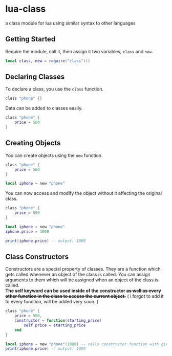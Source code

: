 # lua-class
a class module for lua using similar syntax to other languages

## Getting Started
Require the module, call it, then assign it two variables, `class` and `new`.

```lua
local class, new = require("class")()
```

## Declaring Classes
To declare a class, you use the `class` function.

```lua
class "phone" {}
```

Data can be added to classes easily.

```lua
class "phone" {
    price = 500
}
```

## Creating Objects
You can create objects using the `new` function.

```lua
class "phone" {
    price = 500
}

local iphone = new "phone"
```

You can now access and modify the object without it affecting the original class.

```lua
class "phone" {
    price = 500
}

local iphone = new "phone"
iphone.price = 1000

print(iphone.price) -- output: 1000
```

## Class Constructors
Constructors are a special property of classes. They are a function which gets called whenever an object of the class is called. You can assign arguments to them which will be assigned when an object of the class is called.<br/>
**The self keyword can be used inside of the constructor ~~as well as every other function in the class to access the current object.~~** ( i forgot to add it to every function, will be added very soon. )

```lua
class "phone" {
    price = 500,
    constructor = function(starting_price)
        self.price = starting_price
    end
}

local iphone = new "phone"(1000) -- calls constructor function with given arguments
print(iphone.price) -- output: 1000
```
